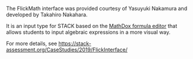 The FlickMath interface was provided courtesy of Yasuyuki Nakamura and developed by Takahiro Nakahara.

It is an input type for STACK based on the [MathDox formula editor](http://mathdox.org/formulaeditor/) that allows students to input algebraic expressions in a more visual way.

For more details, see https://stack-assessment.org/CaseStudies/2019/FlickInterface/

